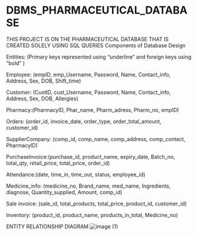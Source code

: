 # DBMS_PHARMACEUTICAL_DATABASE
THIS PROJECT IS ON THE PHARMACEUTICAL DATABASE THAT IS CREATED SOLELY USING SQL QUERIES 
Components of Database Design

Entities:
(Primary keys represented using  “underline” and foreign keys using “bold” )

Employee: (empID, emp_Username, Password, Name, Contact_info, Address, Sex, DOB, Shift_time) 

Customer: (CustID, cust_Username, Password, Name, Contact_info, Address, Sex, DOB, Allergies)

Pharmacy:(PharmacyID, Phar_name, Pharm_adress, Pharm_no, empID)

Orders: (order_id, invoice_date, order_type, order_total_amount, customer_id)

SupplierCompany: (comp_id, comp_name, comp_address, comp_contact, PharmacyID)

PurchaseInvoice:(purchase_id, product_name, expiry_date, Batch_no, total_qty, retail_price, total_price, order_id)

Attendance:(date, time_in, time_out, status, employee_id)

Medicine_info: (medicine_no, Brand_name, med_name, Ingredients, diagnose, Quantity_supplied, Amount, comp_id)

Sale invoice: (sale_id, total_products, total_price, product_id, customer_id)

Inventory: (product_id, product_name, products_in_total, Medicine_no)

ENTITY RELATIONSHIP DIAGRAM
![image (1)](https://github.com/aditya-cadbury/DBMS_PHARMACEUTICAL_DATABASE/assets/119806113/a52c5c3d-05c7-495b-98bb-89773db9dd80)

